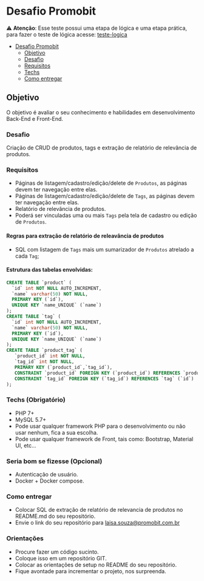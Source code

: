 # Desafio Promobit

⚠️ **Atenção**: Esse teste possui uma etapa de lógica e uma etapa prática, para fazer o teste de lógica acesse: [teste-logica](https://github.com/Promobit/teste-logica)

- [Desafio Promobit](#desafio-promobit)
  - [Objetivo](#objetivo)
  - [Desafio](#desafio)
  - [Requisitos](#requisitos)
  - [Techs](#techs-obrigatrio)
  - [Como entregar](#como-entregar)
  
## Objetivo
O objetivo é avaliar o seu conhecimento e habilidades em desenvolvimento Back-End e Front-End.

### Desafio
Criação de CRUD de produtos, tags e extração de relatório de relevância de produtos.

### Requisitos
- Páginas de listagem/cadastro/edição/delete de `Produtos`, as páginas devem ter navegação entre elas.
- Páginas de listagem/cadastro/edição/delete de `Tags`, as páginas devem ter navegação entre elas. 
- Relatório de relevância de produtos.
- Poderá ser vinculadas uma ou mais `Tags` pela tela de cadastro ou edição de `Produtos`.

#### Regras para extração de relatório de releavância de produtos 
- SQL com listagem de `Tags` mais um sumarizador de `Produtos` atrelado a cada `Tag`;

#### Estrutura das tabelas envolvidas:
```SQL
CREATE TABLE `product` (
  `id` int NOT NULL AUTO_INCREMENT,
  `name` varchar(50) NOT NULL,
  PRIMARY KEY (`id`),
  UNIQUE KEY `name_UNIQUE` (`name`)
);
CREATE TABLE `tag` (
  `id` int NOT NULL AUTO_INCREMENT,
  `name` varchar(50) NOT NULL,
  PRIMARY KEY (`id`),
  UNIQUE KEY `name_UNIQUE` (`name`)
);
CREATE TABLE `product_tag` (
   `product_id` int NOT NULL,
   `tag_id` int NOT NULL,
   PRIMARY KEY (`product_id`,`tag_id`),
   CONSTRAINT `product_id` FOREIGN KEY (`product_id`) REFERENCES `product` (`id`),
   CONSTRAINT `tag_id` FOREIGN KEY (`tag_id`) REFERENCES `tag` (`id`)
);
```

### Techs (Obrigatório)

- PHP 7+ 
- MySQL 5.7+
- Pode usar qualquer framework PHP para o desenvolvimento ou não usar nenhum, fica a sua escolha.
- Pode usar qualquer framework de Front, tais como: Bootstrap, Material UI, etc...

### Seria bom se fizesse (Opcional)

- Autenticação de usuário.
- Docker + Docker compose.

### Como entregar

- Colocar SQL de extração de relatório de relevancia de produtos no README.md do seu repositório.
- Envie o link do seu repositório para [laisa.souza@promobit.com.br](mailto:laisa.souza@promobit.com.br)

### Orientações
- Procure fazer um código sucinto. 
- Coloque isso em um repositório GIT.
- Colocar as orientações de setup no README do seu repositório.
- Fique avontade para incrementar o projeto, nos surpreenda.